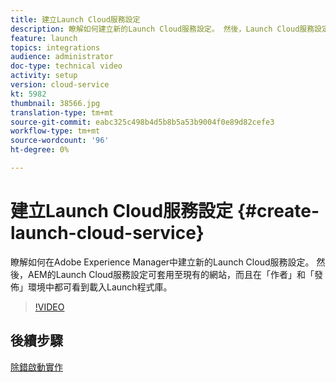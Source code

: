 ```yaml
---
title: 建立Launch Cloud服務設定
description: 瞭解如何建立新的Launch Cloud服務設定。 然後，Launch Cloud服務設定便可套用至現有的網站，而且在「作者」和「發佈」環境中都可看到載入Launch程式庫。
feature: launch
topics: integrations
audience: administrator
doc-type: technical video
activity: setup
version: cloud-service
kt: 5982
thumbnail: 38566.jpg
translation-type: tm+mt
source-git-commit: eabc325c498b4d5b8b5a53b9004f0e89d82cefe3
workflow-type: tm+mt
source-wordcount: '96'
ht-degree: 0%

---
```



# 建立Launch Cloud服務設定 {#create-launch-cloud-service}

瞭解如何在Adobe Experience Manager中建立新的Launch Cloud服務設定。 然後，AEM的Launch Cloud服務設定可套用至現有的網站，而且在「作者」和「發佈」環境中都可看到載入Launch程式庫。

>[!VIDEO](https://video.tv.adobe.com/v/38566?quality=12&learn=on)

## 後續步驟

[除錯啟動實作](debug-launch-implementation.md)
